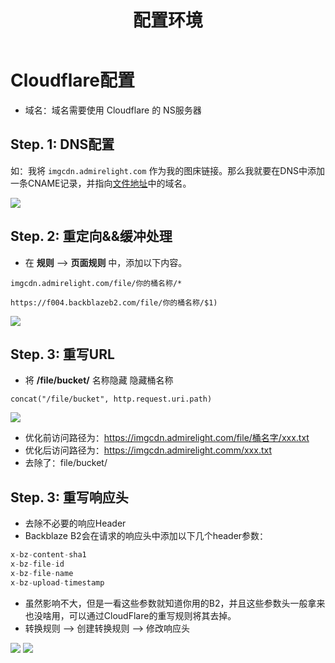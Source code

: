 ﻿---
lang: zh-cn
title: 配置环境
description: Cloudflare配置 将你的图床地址进行重写
---

# Cloudflare配置

- 域名：域名需要使用 Cloudflare 的 NS服务器 

## Step. 1: DNS配置

如：我将 `imgcdn.admirelight.com` 作为我的图床链接。那么我就要在DNS中添加一条CNAME记录，并指向[文件地址](/guide/prepare.html#step-4-查看桶域名)中的域名。

![](https://cloud.mr90.top/hexo/api/0c69f9ba-b516-4799-9dba-1353e6d9e5df.png)

## Step. 2: 重定向&&缓冲处理

- 在 **规则** --> **页面规则** 中，添加以下内容。

```
imgcdn.admirelight.com/file/你的桶名称/*

https://f004.backblazeb2.com/file/你的桶名称/$1)
```

![](https://cloud.mr90.top/hexo/api/68091800-449a-4daa-848b-e6c59d8d77b7.png)


## Step. 3: 重写URL

- 将 **/file/bucket/** 名称隐藏 隐藏桶名称

```
concat("/file/bucket", http.request.uri.path)
```

![](https://cloud.mr90.top/hexo/api/53b05dc8-180d-48d0-8460-e91dd2933de8.png)

- 优化前访问路径为：https://imgcdn.admirelight.com/file/桶名字/xxx.txt
- 优化后访问路径为：https://imgcdn.admirelight.comm/xxx.txt
- 去除了：file/bucket/

## Step. 3: 重写响应头

- 去除不必要的响应Header
- Backblaze B2会在请求的响应头中添加以下几个header参数：

```js
x-bz-content-sha1
x-bz-file-id
x-bz-file-name
x-bz-upload-timestamp
```

- 虽然影响不大，但是一看这些参数就知道你用的B2，并且这些参数头一般拿来也没啥用，可以通过CloudFlare的重写规则将其去掉。
- 转换规则 --> 创建转换规则 --> 修改响应头

![](https://cloud.mr90.top/hexo/4/e0b95f22-0aae-40d0-a6c9-30071bfa8035.png)
![](https://cloud.mr90.top/hexo/api/759fa15d-d7b2-414b-bc30-f44af6c61ef9.png)